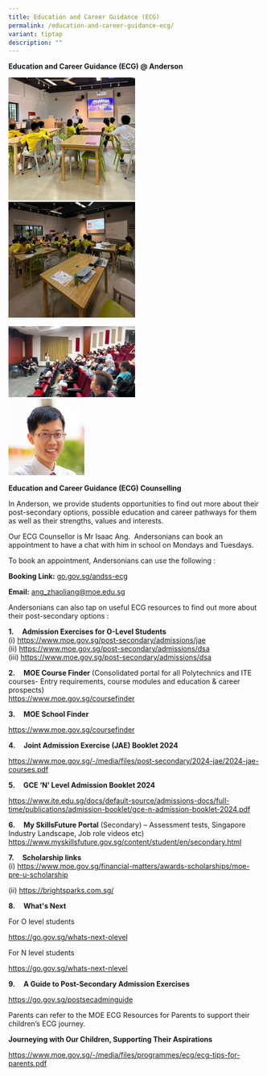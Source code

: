 ```yaml
---
title: Education and Career Guidance (ECG)
permalink: /education-and-career-guidance-ecg/
variant: tiptap
description: ""
---
```

<p><strong>Education and Career Guidance (ECG) @ Anderson</strong>
</p>
<div class="isomer-image-wrapper">
<img style="width: 50%;" height="auto" width="100%" alt="pic1" src="/images/Academic photos 2024/ECG1.jpg">
</div>
<div class="isomer-image-wrapper">
<img style="width: 50%;" height="auto" width="100%" alt="pic2" src="/images/Academic photos 2024/ECG2.jpg">
</div>
<p></p>
<div class="isomer-image-wrapper">
<img style="width: 50%;" height="auto" width="100%" alt="pic3" src="/images/Academic photos 2024/ECG3.jpg">
</div>
<div class="isomer-image-wrapper">
<img style="width: 30%;" height="auto" width="100%" alt="pic4" src="/images/Academic photos 2024/ECG4.jpg">
</div>
<p><strong>Education and Career Guidance (ECG) Counselling</strong>
</p>
<p>In Anderson, we provide students opportunities to find out more about
their post-secondary options, possible education and career pathways for
them as well as their strengths, values and interests.&nbsp;</p>
<p>Our ECG Counsellor is Mr Isaac Ang.&nbsp; Andersonians can book an appointment
to have a chat with him in school on Mondays and Tuesdays.&nbsp;</p>
<p>To book an appointment, Andersonians can use the following :</p>
<p><strong>Booking Link:</strong>&nbsp;<a href="go.gov.sg/andss-ecg" rel="noopener noreferrer nofollow" target="_blank">go.gov.sg/andss-ecg</a>
</p>
<p><strong>Email:</strong>&nbsp;<a href="ang_zhaoliang@moe.edu.sg" rel="noopener noreferrer nofollow" target="_blank">ang_zhaoliang@moe.edu.sg</a>
</p>
<p>Andersonians can also tap on useful ECG resources to find out more about
their post-secondary options :</p>
<p><strong>1.&nbsp;&nbsp;&nbsp;&nbsp; Admission Exercises for O-Level Students</strong>
<br>(i) <a href="https://www.moe.gov.sg/post-secondary/admissions/jae" rel="noopener noreferrer nofollow" target="_blank">https://www.moe.gov.sg/post-secondary/admissions/jae</a>
<a rel="noopener noreferrer nofollow" target="_blank">
<br>(ii)</a> <a href="https://www.moe.gov.sg/post-secondary/admissions/dsa" rel="noopener noreferrer nofollow" target="_blank">https://www.moe.gov.sg/post-secondary/admissions/dsa</a>
<a rel="noopener noreferrer nofollow" target="_blank">
<br>(iii)</a> <a href="https://www.moe.gov.sg/post-secondary/admissions/dsa" rel="noopener noreferrer nofollow" target="_blank">https://www.moe.gov.sg/post-secondary/admissions/dsa</a>
</p>
<p><strong>2.&nbsp;&nbsp;&nbsp;&nbsp; MOE Course Finder</strong> (Consolidated
portal for all Polytechnics and ITE courses- Entry requirements, course
modules and education &amp; career prospects)
<br><a href="https://www.moe.gov.sg/coursefinder" rel="noopener noreferrer nofollow" target="_blank">https://www.moe.gov.sg/coursefinder</a>
</p>
<p><strong>3.&nbsp;&nbsp;&nbsp;&nbsp; MOE School Finder</strong>
</p>
<p><a href="https://www.moe.gov.sg/coursefinder" rel="noopener noreferrer nofollow" target="_blank">https://www.moe.gov.sg/coursefinder</a>
</p>
<p><strong>4.&nbsp;&nbsp;&nbsp;&nbsp; Joint Admission Exercise (JAE) Booklet 2024&nbsp;</strong>
</p>
<p><a href="https://www.moe.gov.sg/-/media/files/post-secondary/2024-jae/2024-jae-courses.pdf" rel="noopener noreferrer nofollow" target="_blank">https://www.moe.gov.sg/-/media/files/post-secondary/2024-jae/2024-jae-courses.pdf</a>
</p>
<p><strong>5.&nbsp;&nbsp;&nbsp;&nbsp; GCE ‘N’ Level Admission Booklet 2024</strong>
</p>
<p><a href="https://www.moe.gov.sg/-/media/files/post-secondary/2024-jae/2024-jae-courses.pdf" rel="noopener noreferrer nofollow" target="_blank">https://www.ite.edu.sg/docs/default-source/admissions-docs/full-time/publications/admission-booklet/gce-n-admission-booklet-2024.pdf</a>
</p>
<p><strong>6.&nbsp;&nbsp;&nbsp;&nbsp; My SkillsFuture Portal</strong> (Secondary)
– Assessment tests, Singapore Industry Landscape, Job role videos etc)
<br><a href="https://www.moe.gov.sg/-/media/files/post-secondary/2024-jae/2024-jae-courses.pdf" rel="noopener noreferrer nofollow" target="_blank">https://www.myskillsfuture.gov.sg/content/student/en/secondary.html</a>
</p>
<p><strong>7.&nbsp;&nbsp;&nbsp;&nbsp; Scholarship links</strong>
<br>(i) <a href="https://www.moe.gov.sg/-/media/files/post-secondary/2024-jae/2024-jae-courses.pdf" rel="noopener noreferrer nofollow" target="_blank">https://www.moe.gov.sg/financial-matters/awards-scholarships/moe-pre-u-scholarship</a>
</p>
<p>(ii) <a href="https://brightsparks.com.sg/" rel="noopener noreferrer nofollow" target="_blank">https://brightsparks.com.sg/</a>
</p>
<p><strong>8.&nbsp;&nbsp;&nbsp;&nbsp; What's Next&nbsp;</strong>
</p>
<p>For O level students</p>
<p><a href="https://brightsparks.com.sg/" rel="noopener noreferrer nofollow" target="_blank">https://go.gov.sg/whats-next-olevel</a>
</p>
<p>For N level students</p>
<p><a href="https://brightsparks.com.sg/" rel="noopener noreferrer nofollow" target="_blank">https://go.gov.sg/whats-next-nlevel</a>
</p>
<p><strong>9.&nbsp;&nbsp;&nbsp;&nbsp; A Guide to Post-Secondary Admission Exercises</strong>
</p>
<p><a href="https://brightsparks.com.sg/" rel="noopener noreferrer nofollow" target="_blank">https://go.gov.sg/postsecadminguide</a>
</p>
<p>Parents can refer to the MOE ECG Resources for Parents to support their
children’s ECG journey.</p>
<p><strong>Journeying with Our Children, Supporting Their Aspirations&nbsp;</strong>
</p>
<p><a href="https://www.moe.gov.sg/-/media/files/programmes/ecg/ecg-tips-for-parents.pdf" rel="noopener noreferrer nofollow" target="_blank">https://www.moe.gov.sg/-/media/files/programmes/ecg/ecg-tips-for-parents.pdf</a>
</p>